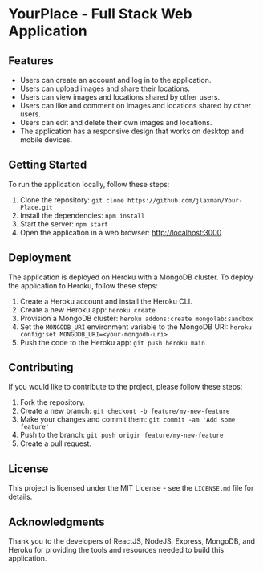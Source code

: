 <!DOCTYPE html>
<html>
<head>
  
</head>
<body>
  <h1>YourPlace - Full Stack Web Application</h1>

  <h2>Features</h2>
  <ul>
    <li>Users can create an account and log in to the application.</li>
    <li>Users can upload images and share their locations.</li>
    <li>Users can view images and locations shared by other users.</li>
    <li>Users can like and comment on images and locations shared by other users.</li>
    <li>Users can edit and delete their own images and locations.</li>
    <li>The application has a responsive design that works on desktop and mobile devices.</li>
  </ul>

  <h2>Getting Started</h2>
  <p>To run the application locally, follow these steps:</p>
  <ol>
    <li>Clone the repository: <code>git clone https://github.com/jlaxman/Your-Place.git</code></li>
    <li>Install the dependencies: <code>npm install</code></li>
    <li>Start the server: <code>npm start</code></li>
    <li>Open the application in a web browser: <a href="http://localhost:3000">http://localhost:3000</a></li>
  </ol>

  <h2>Deployment</h2>
  <p>The application is deployed on Heroku with a MongoDB cluster. To deploy the application to Heroku, follow these steps:</p>
  <ol>
    <li>Create a Heroku account and install the Heroku CLI.</li>
    <li>Create a new Heroku app: <code>heroku create</code></li>
    <li>Provision a MongoDB cluster: <code>heroku addons:create mongolab:sandbox</code></li>
    <li>Set the <code>MONGODB_URI</code> environment variable to the MongoDB URI: <code>heroku config:set MONGODB_URI=&lt;your-mongodb-uri&gt;</code></li>
    <li>Push the code to the Heroku app: <code>git push heroku main</code></li>
  </ol>

  <h2>Contributing</h2>
  <p>If you would like to contribute to the project, please follow these steps:</p>
  <ol>
    <li>Fork the repository.</li>
    <li>Create a new branch: <code>git checkout -b feature/my-new-feature</code></li>
    <li>Make your changes and commit them: <code>git commit -am 'Add some feature'</code></li>
    <li>Push to the branch: <code>git push origin feature/my-new-feature</code></li>
    <li>Create a pull request.</li>
  </ol>

  <h2>License</h2>
  <p>This project is licensed under the MIT License - see the <code>LICENSE.md</code> file for details.</p>

  <h2>Acknowledgments</h2>
  <p>Thank you to the developers of ReactJS, NodeJS, Express, MongoDB, and Heroku for providing the tools and resources needed to build this application.</p>
</body>
</html>

